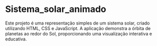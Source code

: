 # Sistema_solar_animado
Este projeto é uma representação simples de um sistema solar, criado utilizando HTML, CSS e JavaScript. A aplicação demonstra a órbita de planetas ao redor do Sol, proporcionando uma visualização interativa e educativa.
